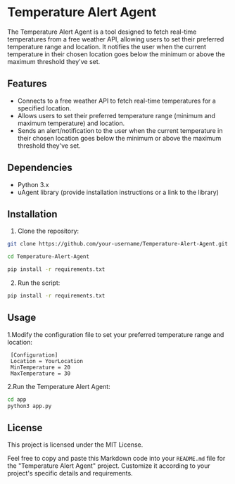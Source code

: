 # Temperature Alert Agent

The Temperature Alert Agent is a tool designed to fetch real-time temperatures from a free weather API, allowing users to set their preferred temperature range and location. It notifies the user when the current temperature in their chosen location goes below the minimum or above the maximum threshold they've set.

## Features

- Connects to a free weather API to fetch real-time temperatures for a specified location.
- Allows users to set their preferred temperature range (minimum and maximum temperature) and location.
- Sends an alert/notification to the user when the current temperature in their chosen location goes below the minimum or above the maximum threshold they've set.

## Dependencies

- Python 3.x
- uAgent library (provide installation instructions or a link to the library)

## Installation

1. Clone the repository:

```bash
git clone https://github.com/your-username/Temperature-Alert-Agent.git

cd Temperature-Alert-Agent

pip install -r requirements.txt
```

2. Run the script:

```bash
pip install -r requirements.txt
```

## Usage

1.Modify the configuration file to set your preferred temperature range and location:

```
 [Configuration]
 Location = YourLocation
 MinTemperature = 20
 MaxTemperature = 30
```

2.Run the Temperature Alert Agent:

```bash
cd app
python3 app.py
```

## License

This project is licensed under the MIT License.

Feel free to copy and paste this Markdown code into your `README.md` file for the "Temperature Alert Agent" project. Customize it according to your project's specific details and requirements.

